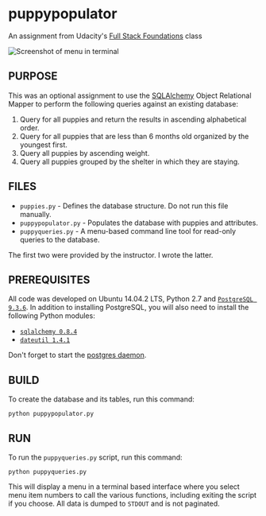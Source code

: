 # puppypopulator
An assignment from Udacity's [Full Stack Foundations][1] class

![Screenshot of menu in terminal](https://cloud.githubusercontent.com/assets/816651/10708609/8b7d0a6e-79c3-11e5-83c3-d7a7f661475f.png)

PURPOSE
-------
This was an optional assignment to use the [SQLAlchemy][2] Object Relational
Mapper to perform the following queries against an existing database:

1. Query for all puppies and return the results in ascending alphabetical
order.
1. Query for all puppies that are less than 6 months old organized by the
youngest first.
1. Query all puppies by ascending weight.
1. Query all puppies grouped by the shelter in which they are staying.

FILES
-----
* `puppies.py` - Defines the database structure. Do not run this file manually.
* `puppypopulator.py` - Populates the database with puppies and attributes.
* `puppyqueries.py` - A menu-based command line tool for read-only queries to
the database.

The first two were provided by the instructor. I wrote the latter.

PREREQUISITES
-------------
All code was developed on Ubuntu 14.04.2 LTS, Python 2.7 and
[`PostgreSQL 9.3.6`](http://www.postgresql.org/ftp/source/v9.3.6/). In addition
to installing PostgreSQL, you will also need to install the following Python
modules:

* [`sqlalchemy 0.8.4`](https://pypi.python.org/pypi/SQLAlchemy/0.8.4)
* [`dateutil 1.4.1`](http://labix.org/python-dateutil)

Don't forget to start the [postgres daemon][3].

BUILD
-----
To create the database and its tables, run this command:

    python puppypopulator.py

RUN
---
To run the `puppyqueries.py` script, run this command:

    python puppyqueries.py

This will display a menu in a terminal based interface where you select menu
item numbers to call the various functions, including exiting the script if you
choose. All data is dumped to `STDOUT` and is not paginated.

[1]:https://www.udacity.com/course/full-stack-foundations--ud088
[2]:http://www.sqlalchemy.org/
[3]:http://www.postgresql.org/docs/9.3/static/server-start.html
